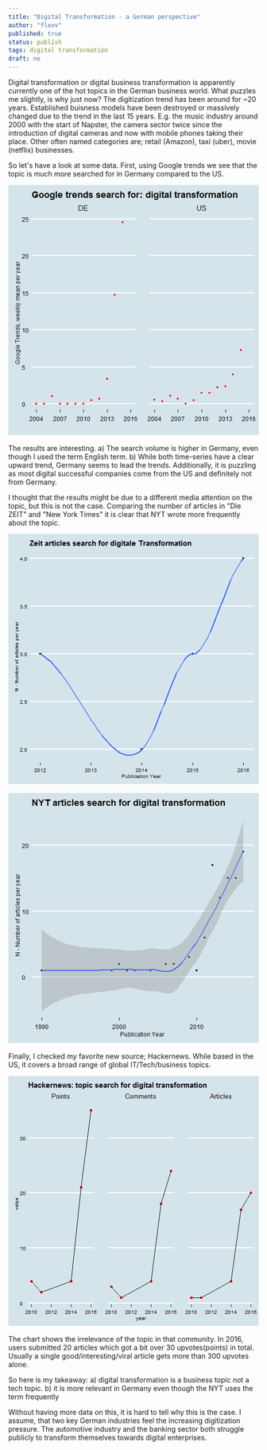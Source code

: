 ```yaml
---
title: "Digital Transformation - a German perspective"
author: "flovv"
published: true
status: publish
tags: digital transformation
draft: no
---
```

 
 
Digital transformation or digital business transformation is apparently currently one of the hot topics in the German business world.
What puzzles me slightly, is why just now? The digitization trend has been around for ~20 years. Established buisness models have been destroyed or massively changed due to the trend in the last 15 years. E.g. the music industry around 2000 with the start of Napster, the camera sector twice since the introduction of digital cameras and now with mobile phones taking their place. Other often named categories are; retail (Amazon), taxi (uber), movie (netflix) businesses.

So let's have a look at some data. First, using Google trends we see that the topic is much more searched for in Germany compared to the US.

 
![plot of chunk unnamed-chunk-2](/figures/post12/unnamed-chunk-2-1.png)
 
The results are interesting. a) The search volume is higher in Germany, even though I used the term English term. b) While both time-series have a clear upward trend, Germany seems to lead the trends.
Additionally, it is puzzling as most digital successful companies come from the US and definitely not from Germany.
 
I thought that the results might be due to a different media attention on the topic, but this is not the case. Comparing the number of articles in "Die ZEIT" and "New York Times" it is clear that NYT wrote more frequently about the topic.
 
![plot of chunk unnamed-chunk-3](/figures/post12/unnamed-chunk-3-1.png)
 
 
![plot of chunk unnamed-chunk-4](/figures/post12/unnamed-chunk-4-1.png)
 
Finally, I checked my favorite new source; Hackernews. While based in the US, it covers a broad range of global IT/Tech/business topics.
 
![plot of chunk unnamed-chunk-5](/figures/post12/unnamed-chunk-5-1.png)
 
The chart shows the irrelevance of the topic in that community. In 2016, users submitted 20 articles which got a bit over 30 upvotes(points) in total. Usually a single good/interesting/viral article gets more than 300 upvotes alone.
 
So here is my takeaway:
a) digital transformation is a business topic not a tech topic.
b) it is more relevant in Germany even though the NYT uses the term frequently
 
Without having more data on this, it is hard to tell why this is the case.
I assume, that two key German industries feel the increasing digitization pressure. The automotive industry and the banking sector both struggle publicly to transform themselves towards digital enterprises. 
 
 
 
 
